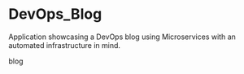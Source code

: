 # DevOps_Blog
Application showcasing a DevOps blog using Microservices with an automated infrastructure in mind. 

blog
